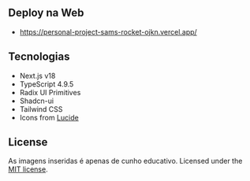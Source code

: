 ## Deploy na Web
- https://personal-project-sams-rocket-ojkn.vercel.app/

## Tecnologias

- Next.js v18
- TypeScript 4.9.5
- Radix UI Primitives
- Shadcn-ui
- Tailwind CSS
- Icons from [Lucide](https://lucide.dev)

## License
As imagens inseridas é apenas de cunho educativo.
Licensed under the [MIT license](https://github.com/shadcn/ui/blob/main/LICENSE.md).
